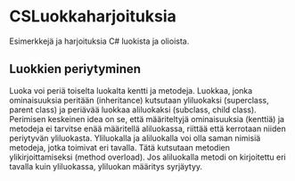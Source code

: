 # CSLuokkaharjoituksia

Esimerkkejä ja harjoituksia C# luokista ja olioista.

## Luokkien periytyminen

Luoka voi periä toiselta luokalta kentti ja metodeja. Luokkaa, jonka ominaisuuksia peritään (inheritance) kutsutaan yliluokaksi (superclass, parent class) ja periävää luokkaa aliluokaksi (subclass, child class).
Perimisen keskeinen idea on se, että määriteltyjä ominaisuuksia (kenttiä) ja metodeja ei tarvitse enää määritellä aliluokassa, riittää että kerrotaan niiden periytyvän yliluokasta. Yliluokalla ja aliluokalla voi olla saman
nimisiä metodeja, jotka toimivat eri tavalla. Tätä kutsutaan metodien ylikirjoittamiseksi (method overload). Jos aliluokalla metodi on kirjoitettu eri tavalla kuin yliluokassa, yliluokan määritys syrjäytyy.
